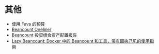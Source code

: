 # 其他

- [使用 Fava 的预算](https://fava.pythonanywhere.com/example-with-budgets/)
- [Beancount Oneliner](https://pythonhosted.org/beancount-oneliner/)
- [Beancount 投资组合资产配置报告](https://github.com/ghislainbourgeois/beancount_portfolio_allocation/)
- [Lazy Beancount: Docker 中的 Beancount 和工具，带有固执己见的使用指南](https://github.com/Evernight/lazy-beancount) 